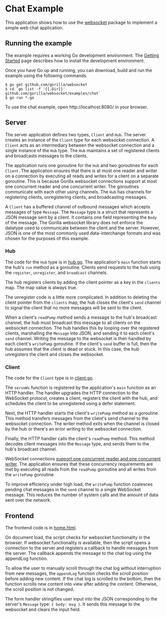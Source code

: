 # Chat Example

This application shows how to use the
[websocket](https://github.com/gorilla/websocket) package to implement a simple
web chat application.

## Running the example

The example requires a working Go development environment. The [Getting
Started](http://golang.org/doc/install) page describes how to install the
development environment.

Once you have Go up and running, you can download, build and run the example
using the following commands.

    $ go get github.com/gorilla/websocket
    $ cd `go list -f '{{.Dir}}' github.com/gorilla/websocket/examples/chat`
    $ go run *.go

To use the chat example, open http://localhost:8080/ in your browser.

## Server

The server application defines two types, `Client` and `Hub`. The server
creates an instance of the `Client` type for each websocket connection. A
`Client` acts as an intermediary between the websocket connection and a single
instance of the `Hub` type. The `Hub` maintains a set of registered clients and
broadcasts messages to the clients.

The application runs one goroutine for the `Hub` and two goroutines for each
`Client`. The application ensures that there is at most one reader and writer on
a connection by executing all reads and writes for a client on a separate goroutine. 
This is because Gorilla websocket connections support at most one concurrent reader
and one concurrent writer. The goroutines communicate with each other using channels. 
The `Hub` has channels for registering clients, unregistering clients, and broadcasting
messages. 

A `Client` has a buffered channel of outbound messages which accepts messages of type 
`Message`. The `Message` type is a struct that represents a JSON message sent by a client. 
It contains one field representing the `Body` of the message. The Gorilla websocket library
does not enforce the datatype used to communicate between the client and the server. 
However, JSON is one of the most commonly used data-interchange formats and was chosen
for the purposes of this example.

### Hub 

The code for the `Hub` type is in
[hub.go](https://github.com/gorilla/websocket/blob/master/examples/chat/hub.go). 
The application's `main` function starts the hub's `run` method as a goroutine.
Clients send requests to the hub using the `register`, `unregister`, and
`broadcast` channels.

The hub registers clients by adding the client pointer as a key in the
`clients` map. The map value is always true.

The unregister code is a little more complicated. In addition to deleting the
client pointer from the `clients` map, the hub closes the client's `send`
channel to signal the client that no more messages will be sent to the client.

When a client's `readPump` method sends a message to the hub's broadcast channel, 
the hub must broadcast this message to all clients on the websocket connection. 
The hub handles this by looping over the registered clients, marshalling the `Message` 
into JSON, and sending it to each client's `send` channel. Writing the message to
the websocket is then handled by each client's `writePump` goroutine. If the
client's `send` buffer is full, then the hub assumes that the client is dead or
stuck. In this case, the hub unregisters the client and closes the websocket.

### Client

The code for the `Client` type is in [client.go](https://github.com/gorilla/websocket/blob/master/examples/chat/client.go).

The `serveWs` function is registered by the application's `main` function as
an HTTP handler. The handler upgrades the HTTP connection to the WebSocket
protocol, creates a client, registers the client with the hub, and schedules the
client to be unregistered using a defer statement.

Next, the HTTP handler starts the client's `writePump` method as a goroutine.
This method transfers messages from the client's send channel to the websocket
connection. The writer method exits when the channel is closed by the hub or
there's an error writing to the websocket connection.

Finally, the HTTP handler calls the client's `readPump` method. This method
decodes client messages into the `Message` type, and sends them to the hub's 
broadcast channel.

WebSocket connections [support one concurrent reader and one concurrent
writer](https://godoc.org/github.com/gorilla/websocket#hdr-Concurrency). The
application ensures that these concurrency requirements are met by executing
all reads from the `readPump` goroutine and all writes from the `writePump`
goroutine.

To improve efficiency under high load, the `writePump` function coalesces
pending chat messages in the `send` channel to a single WebSocket message. This
reduces the number of system calls and the amount of data sent over the
network.

## Frontend

The frontend code is in [home.html](https://github.com/gorilla/websocket/blob/master/examples/chat/home.html).

On document load, the script checks for websocket functionality in the browser.
If websocket functionality is available, then the script opens a connection to
the server and registers a callback to handle messages from the server. The
callback appends the message to the chat log using the appendLog function.

To allow the user to manually scroll through the chat log without interruption
from new messages, the `appendLog` function checks the scroll position before
adding new content. If the chat log is scrolled to the bottom, then the
function scrolls new content into view after adding the content. Otherwise, the
scroll position is not changed.

The form handler stringifies user input into the JSON corresponding to the server's 
`Message` type: `{ body: msg }`. It sends this message to the websocket and clears
the input field.
